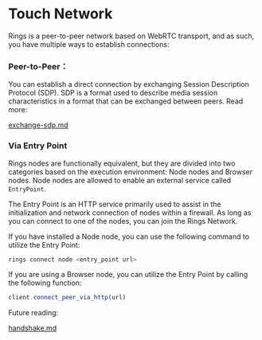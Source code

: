 # Touch Network

Rings is a peer-to-peer network based on WebRTC transport, and as such, you have multiple ways to establish connections:

### Peer-to-Peer：&#x20;

You can establish a direct connection by exchanging Session Description Protocol (SDP). SDP is a format used to describe media session characteristics in a format that can be exchanged between peers. Read more:

[exchange-sdp.md](../advanced-topic/exchange-sdp.md "mention")

### Via Entry Point

Rings nodes are functionally equivalent, but they are divided into two categories based on the execution environment: Node nodes and Browser nodes. Node nodes are allowed to enable an external service called `EntryPoint`.

The Entry Point is an HTTP service primarily used to assist in the initialization and network connection of nodes within a firewall. As long as you can connect to one of the nodes, you can join the Rings Network.

If you have installed a Node node, you can use the following command to utilize the Entry Point:

```bash
rings connect node <entry_point url>
```

If you are using a Browser node, you can utilize the Entry Point by calling the following function:

```javascript
client.connect_peer_via_http(url)
```

Future reading:&#x20;

[handshake.md](../advanced-topic/handshake.md "mention")
